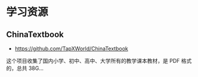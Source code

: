 # 学习资源

## ChinaTextbook

- https://github.com/TapXWorld/ChinaTextbook

这个项目收集了国内小学、初中、高中、大学所有的教学课本教材，是 PDF 格式的，总共 38G...